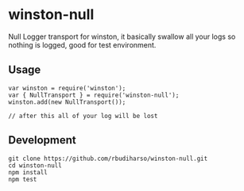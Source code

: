 # winston-null
Null Logger transport for winston, it basically swallow all your logs so nothing is logged, good for test environment.

## Usage

~~~
var winston = require('winston');
var { NullTransport } = require('winston-null');
winston.add(new NullTransport());

// after this all of your log will be lost
~~~

## Development

~~~
git clone https://github.com/rbudiharso/winston-null.git
cd winston-null
npm install
npm test
~~~
